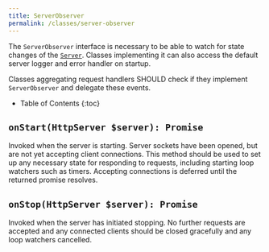 ```yaml
---
title: ServerObserver
permalink: /classes/server-observer
---
```


The `ServerObserver` interface is necessary to be able to watch for state changes of the [`Server`](server.md).
Classes implementing it can also access the default server logger and error handler on startup.

Classes aggregating request handlers SHOULD check if they implement `ServerObserver` and delegate these events.

* Table of Contents
{:toc}

## `onStart(HttpServer $server): Promise`

Invoked when the server is starting.
Server sockets have been opened, but are not yet accepting client connections.
This method should be used to set up any necessary state for responding to requests, including starting loop watchers such as timers.
Accepting connections is deferred until the returned promise resolves.

## `onStop(HttpServer $server): Promise`

Invoked when the server has initiated stopping.
No further requests are accepted and any connected clients should be closed gracefully and any loop watchers cancelled.
